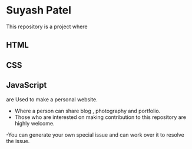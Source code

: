 # Suyash Patel
This repository is a project where 
## HTML
## CSS
## JavaScript 
are Used to make a personal website.
- Where a person can share  blog , photography and portfolio.
- Those who are interested on making contribution to this repository are highly welcome.

-You can generate your own special issue and can work over it to resolve the issue.


